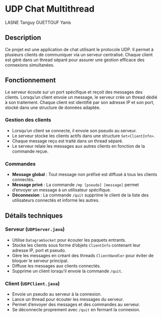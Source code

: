 # UDP Chat Multithread

LASNE Tanguy
GUETTOUF Yanis

## Description
Ce projet est une application de chat utilisant le protocole UDP. Il permet à plusieurs clients de communiquer via un serveur centralisé. Chaque client est géré dans un thread séparé pour assurer une gestion efficace des connexions simultanées.

## Fonctionnement
Le serveur écoute sur un port spécifique et reçoit des messages des clients. Lorsqu’un client envoie un message, le serveur crée un thread dédié à son traitement. Chaque client est identifié par son adresse IP et son port, stocké dans une structure de données adaptée.

### Gestion des clients
- Lorsqu’un client se connecte, il envoie son pseudo au serveur.
- Le serveur stocke les clients actifs dans une structure `Set<ClientInfo>`.
- Chaque message reçu est traité dans un thread séparé.
- Le serveur relaie les messages aux autres clients en fonction de la commande reçue.

### Commandes
- **Message global** : Tout message non préfixé est diffusé à tous les clients connectés.
- **Message privé** : La commande `/mp [pseudo] [message]` permet d’envoyer un message à un utilisateur spécifique.
- **Déconnexion** : La commande `/quit` supprime le client de la liste des utilisateurs connectés et informe les autres.

## Détails techniques
### Serveur (`UDPServer.java`)
- Utilise `DatagramSocket` pour écouter les paquets entrants.
- Stocke les clients sous forme d’objets `ClientInfo` contenant leur adresse IP, port et pseudo.
- Gère les messages en créant des threads `ClientHandler` pour éviter de bloquer le serveur principal.
- Diffuse les messages aux clients connectés.
- Supprime un client lorsqu’il envoie la commande `/quit`.

### Client (`UDPClient.java`)
- Envoie un pseudo au serveur à la connexion.
- Lance un thread pour écouter les messages du serveur.
- Permet d’envoyer des messages et des commandes au serveur.
- Se déconnecte proprement avec `/quit` en fermant la connexion.

